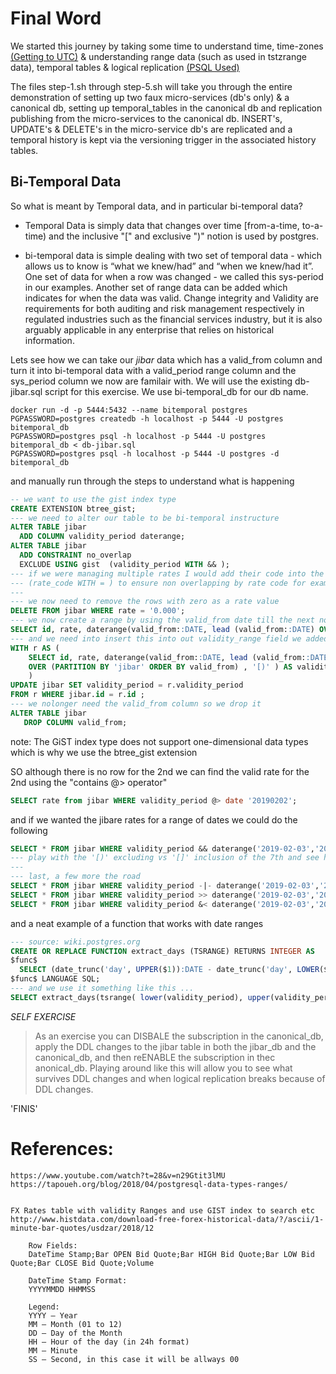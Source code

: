 # Final Word

We started this journey by taking some time to understand time, time-zones [(Getting to UTC)](getting_to_UTC.md) & understanding range data (such as used in tstzrange data), temporal tables & logical replication [(PSQL Used)](psql_used.md)

The files step-1.sh through step-5.sh will take you through the entire demonstration of setting up two faux micro-services (db's only) & a canonical db, setting up temporal_tables in the canonical db and replication publishing from the micro-services to the canonical db.  INSERT's, UPDATE's & DELETE's in the micro-service db's are replicated and a temporal history is kept via the versioning trigger in the associated history tables.


## Bi-Temporal Data
So what is meant by Temporal data, and in particular bi-temporal data?

* Temporal Data is simply data that changes over time [from-a-time, to-a-time) and the inclusive "[" and exclusive ")" notion is used by postgres.

* bi-temporal data is simple dealing with two set of temporal data - which allows us to know is “what we knew/had” and “when we knew/had it”.  One set of data for when a row was changed - we called this sys-period in our examples.  Another set of range data can be added which indicates for when the data was valid.  Change integrity and Validity are requirements for both auditing and risk management respectively in regulated industries such as the financial services industry, but it is also arguably applicable in any enterprise that relies on historical information.

Lets see how we can take our *jibar* data which has a valid_from column and turn it into bi-temporal data with a valid_period range column and the sys_period column we now are familair with. We will use the existing db-jibar.sql script for this exercise. We use bi-temporal_db for our db name.

```
docker run -d -p 5444:5432 --name bitemporal postgres
PGPASSWORD=postgres createdb -h localhost -p 5444 -U postgres bitemporal_db
PGPASSWORD=postgres psql -h localhost -p 5444 -U postgres bitemporal_db < db-jibar.sql
PGPASSWORD=postgres psql -h localhost -p 5444 -U postgres -d bitemporal_db
```

and manually run through the steps to understand what is happening
```SQL
-- we want to use the gist index type
CREATE EXTENSION btree_gist;
--- we need to alter our table to be bi-temporal instructure
ALTER TABLE jibar 
  ADD COLUMN validity_period daterange;
ALTER TABLE jibar
  ADD CONSTRAINT no_overlap   
  EXCLUDE USING gist  (validity_period WITH && );
--- if we were managing multiple rates I would add their code into the gist 
--- (rate_code WITH = ) to ensure non overlapping by rate code for example...  
---
--- we now need to remove the rows with zero as a rate value
DELETE FROM jibar WHERE rate = '0.000';
--- we now create a range by using the valid_from date till the next non-missing row by date
SELECT id, rate, daterange(valid_from::DATE, lead (valid_from::DATE) OVER (PARTITION BY 'jibar' ORDER BY valid_from) , '[)' ) FROM jibar;
--- and we need into insert this into out validity_range field we added
WITH r AS (
    SELECT id, rate, daterange(valid_from::DATE, lead (valid_from::DATE) 
    OVER (PARTITION BY 'jibar' ORDER BY valid_from) , '[)' ) AS validity_period FROM jibar
    )                                                                    
UPDATE jibar SET validity_period = r.validity_period 
FROM r WHERE jibar.id = r.id ;
--- we nolonger need the valid_from column so we drop it
ALTER TABLE jibar
   DROP COLUMN valid_from;
```
note: The GiST index type does not support one-dimensional data types which is why we use the btree_gist extension

SO although there is no row for the 2nd we can find the valid rate for the 2nd using the "contains @> operator"
```SQL
SELECT rate from jibar WHERE validity_period @> date '20190202';
```
and if we wanted the jibare rates for a range of dates we could do the following
```SQL
SELECT * FROM jibar WHERE validity_period && daterange('2019-02-03','2019-02-07', '[)');
--- play with the '[)' excluding vs '[]' inclusion of the 7th and see how it works
---
--- last, a few more the road
SELECT * FROM jibar WHERE validity_period -|- daterange('2019-02-03','2019-02-07', '[)');
SELECT * FROM jibar WHERE validity_period >> daterange('2019-02-03','2019-02-07', '[)');
SELECT * FROM jibar WHERE validity_period &< daterange('2019-02-03','2019-02-07', '[)');
```
and a neat example of a function that works with date ranges
```SQL
--- source: wiki.postgres.org
CREATE OR REPLACE FUNCTION extract_days (TSRANGE) RETURNS INTEGER AS
$func$
  SELECT (date_trunc('day', UPPER($1)):DATE - date_trunc('day', LOWER($1)):DATE) + 1;
$func$ LANGUAGE SQL;
--- and we use it something like this ...
SELECT extract_days(tsrange( lower(validity_period), upper(validity_period))) as validity_days, rate, validity_period FROM jibar;
```

*SELF EXERCISE*
> As an exercise you can DISBALE the subscription in the canonical_db, 
> apply the DDL changes to the jibar table in both the jibar_db and the
> canonical_db, and then reENABLE the subscription in thec anonical_db. 
> Playing around like this will allow you to see what survives DDL changes 
> and when logical replication breaks because of DDL changes.


'FINIS'


References:
======
```
https://www.youtube.com/watch?t=28&v=n29Gtit3lMU
https://tapoueh.org/blog/2018/04/postgresql-data-types-ranges/


FX Rates table with validity Ranges and use GIST index to search etc
http://www.histdata.com/download-free-forex-historical-data/?/ascii/1-minute-bar-quotes/usdzar/2018/12

    Row Fields:
    DateTime Stamp;Bar OPEN Bid Quote;Bar HIGH Bid Quote;Bar LOW Bid Quote;Bar CLOSE Bid Quote;Volume

    DateTime Stamp Format:
    YYYYMMDD HHMMSS

    Legend:
    YYYY – Year
    MM – Month (01 to 12)
    DD – Day of the Month
    HH – Hour of the day (in 24h format)
    MM – Minute
    SS – Second, in this case it will be allways 00
```





